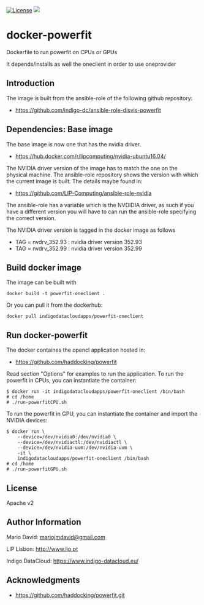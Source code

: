 [![License](http://img.shields.io/:license-apache-blue.svg?style=flat-square)](http://www.apache.org/licenses/LICENSE-2.0.html)
[![](https://images.microbadger.com/badges/image/indigodatacloudapps/powerfit-oneclient.svg)](http://microbadger.com/images/indigodatacloudapps/powerfit-oneclient "Get your own image badge on microbadger.com")

docker-powerfit
===============

Dockerfile to run powerfit on CPUs or GPUs

It depends/installs as well the oneclient in order to use oneprovider

Introduction
------------

The image is built from the ansible-role of the following github repository:
* https://github.com/indigo-dc/ansible-role-disvis-powerfit

Dependencies: Base image
------------------------

The base image is now one that has the nvidia driver.

* https://hub.docker.com/r/lipcomputing/nvidia-ubuntu16.04/

The NVIDIA driver version of the image has to match the one on the physical
machine. The ansible-role repository shows the version with which the current
image is built. The details maybe found in:

* https://github.com/LIP-Computing/ansible-role-nvidia

The ansible-role has a variable which is the NVDIDIA driver, as such if you
have a different version you will have to can run the ansible-role specifying
the correct version.

The NVIDIA driver version is tagged in the docker image as follows

* TAG = nvdrv_352.93 : nvidia driver version 352.93
* TAG = nvdrv_352.99 : nvidia driver version 352.99

Build docker image
------------------

The image can be built with
```
docker build -t powerfit-oneclient .
```

Or you can pull it from the dockerhub:
```
docker pull indigodatacloudapps/powerfit-oneclient
```

Run docker-powerfit
-------------------

The docker containes the opencl application hosted in:
* https://github.com/haddocking/powerfit

Read section "Options" for examples to run the application. 
To run the powerfit in CPUs, you can instantiate the container:

```
$ docker run -it indigodatacloudapps/powerfit-oneclient /bin/bash
# cd /home
# ./run-powerfitCPU.sh
```

To run the powerfit in GPU, you can instantiate the container and import the
NVIDIA devices:

```
$ docker run \
    --device=/dev/nvidia0:/dev/nvidia0 \
    --device=/dev/nvidiactl:/dev/nvidiactl \
    --device=/dev/nvidia-uvm:/dev/nvidia-uvm \
    -it \
    indigodatacloudapps/powerfit-oneclient /bin/bash
# cd /home
# ./run-powerfitGPU.sh
```

License
-------

Apache v2

Author Information
------------------

Mario David: <mariojmdavid@gmail.com>

LIP Lisbon: http://www.lip.pt

Indigo DataCloud: https://www.indigo-datacloud.eu/

Acknowledgments
---------------

* https://github.com/haddocking/powerfit.git

